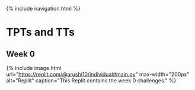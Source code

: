 {% include navigation.html %}

# TPTs and TTs

## Week 0

{% include image.html url="https://replit.com/@arushi10/individual#main.py"
max-width="200px" alt="Replit"
caption="This Replit contains the week 0 challenges." %}
